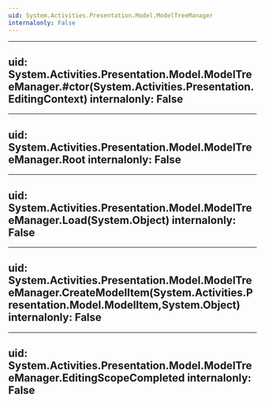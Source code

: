 ```yaml
---
uid: System.Activities.Presentation.Model.ModelTreeManager
internalonly: False
---
```


---
uid: System.Activities.Presentation.Model.ModelTreeManager.#ctor(System.Activities.Presentation.EditingContext)
internalonly: False
---

---
uid: System.Activities.Presentation.Model.ModelTreeManager.Root
internalonly: False
---

---
uid: System.Activities.Presentation.Model.ModelTreeManager.Load(System.Object)
internalonly: False
---

---
uid: System.Activities.Presentation.Model.ModelTreeManager.CreateModelItem(System.Activities.Presentation.Model.ModelItem,System.Object)
internalonly: False
---

---
uid: System.Activities.Presentation.Model.ModelTreeManager.EditingScopeCompleted
internalonly: False
---
